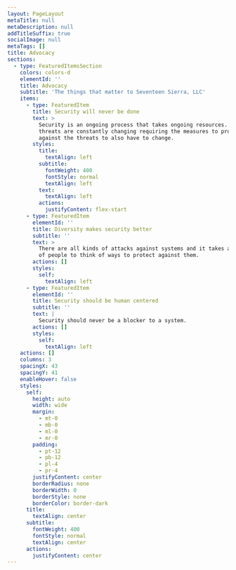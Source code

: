 ```yaml
---
layout: PageLayout
metaTitle: null
metaDescription: null
addTitleSuffix: true
socialImage: null
metaTags: []
title: Advocacy
sections:
  - type: FeaturedItemsSection
    colors: colors-d
    elementId: ''
    title: Advocacy
    subtitle: 'The things that matter to Seventeen Sierra, LLC'
    items:
      - type: FeaturedItem
        title: Security will never be done
        text: >
          Security is an ongoing process that takes ongoing resources. The
          threats are constantly changing requiring the measures to protect
          against the threats to also have to change. 
        styles:
          title:
            textAlign: left
          subtitle:
            fontWeight: 400
            fontStyle: normal
            textAlign: left
          text:
            textAlign: left
          actions:
            justifyContent: flex-start
      - type: FeaturedItem
        elementId: ''
        title: Diversity makes security better
        subtitle: ''
        text: >
          There are all kinds of attacks against systems and it takes all kinds
          of people to think of ways to protect against them. 
        actions: []
        styles:
          self:
            textAlign: left
      - type: FeaturedItem
        elementId: ''
        title: Security should be human centered
        subtitle: ''
        text: |
          Security should never be a blocker to a system. 
        actions: []
        styles:
          self:
            textAlign: left
    actions: []
    columns: 3
    spacingX: 43
    spacingY: 41
    enableHover: false
    styles:
      self:
        height: auto
        width: wide
        margin:
          - mt-0
          - mb-0
          - ml-0
          - mr-0
        padding:
          - pt-12
          - pb-12
          - pl-4
          - pr-4
        justifyContent: center
        borderRadius: none
        borderWidth: 0
        borderStyle: none
        borderColor: border-dark
      title:
        textAlign: center
      subtitle:
        fontWeight: 400
        fontStyle: normal
        textAlign: center
      actions:
        justifyContent: center
---
```

